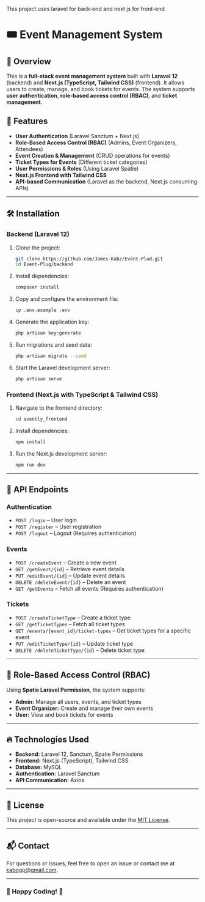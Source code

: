 This project uses laravel for back-end and next js for front-end
# 🎟️ Event Management System

## 📌 Overview
This is a **full-stack event management system** built with **Laravel 12** (backend) and **Next.js (TypeScript, Tailwind CSS)** (frontend). It allows users to create, manage, and book tickets for events. The system supports **user authentication**, **role-based access control (RBAC)**, and **ticket management**.

## 🚀 Features
- **User Authentication** (Laravel Sanctum + Next.js)
- **Role-Based Access Control (RBAC)** (Admins, Event Organizers, Attendees)
- **Event Creation & Management** (CRUD operations for events)
- **Ticket Types for Events** (Different ticket categories)
- **User Permissions & Roles** (Using Laravel Spatie)
- **Next.js Frontend with Tailwind CSS**
- **API-based Communication** (Laravel as the backend, Next.js consuming APIs)

---

## 🛠️ Installation
### **Backend (Laravel 12)**
1. Clone the project:
   ```sh
   git clone https://github.com/James-Kabz/Event-Plud.git
   cd Event-Plug/backend
   ```
2. Install dependencies:
   ```sh
   composer install
   ```
3. Copy and configure the environment file:
   ```sh
   cp .env.example .env
   ```
4. Generate the application key:
   ```sh
   php artisan key:generate
   ```
5. Run migrations and seed data:
   ```sh
   php artisan migrate --seed
   ```
6. Start the Laravel development server:
   ```sh
   php artisan serve
   ```

### **Frontend (Next.js with TypeScript & Tailwind CSS)**
1. Navigate to the frontend directory:
   ```sh
   cd evently_frontend
   ```
2. Install dependencies:
   ```sh
   npm install
   ```
3. Run the Next.js development server:
   ```sh
   npm run dev
   ```

---

## 🔗 API Endpoints
### **Authentication**
- `POST /login` – User login
- `POST /register` – User registration
- `POST /logout` – Logout (Requires authentication)

### **Events**
- `POST /createEvent` – Create a new event
- `GET /getEvent/{id}` – Retrieve event details
- `PUT /editEvent/{id}` – Update event details
- `DELETE /deleteEvent/{id}` – Delete an event
- `GET /getEvents` – Fetch all events (Requires authentication)

### **Tickets**
- `POST /createTicketType` – Create a ticket type
- `GET /getTicketTypes` – Fetch all ticket types
- `GET /events/{event_id}/ticket-types` – Get ticket types for a specific event
- `PUT /editTicketType/{id}` – Update ticket type
- `DELETE /deleteTicketType/{id}` – Delete ticket type

---

## 📌 Role-Based Access Control (RBAC)
Using **Spatie Laravel Permission**, the system supports:
- **Admin:** Manage all users, events, and ticket types
- **Event Organizer:** Create and manage their own events
- **User:** View and book tickets for events

---

## 🔥 Technologies Used
- **Backend:** Laravel 12, Sanctum, Spatie Permissions
- **Frontend:** Next.js (TypeScript), Tailwind CSS
- **Database:** MySQL
- **Authentication:** Laravel Sanctum
- **API Communication:** Axios

---

## 📜 License
This project is open-source and available under the [MIT License](LICENSE).

---

## 📬 Contact
For questions or issues, feel free to open an issue or contact me at [kabogp@gmail.com](mailto:kabogp.email@gmail.com).

---

### 🚀 Happy Coding! 🎉

